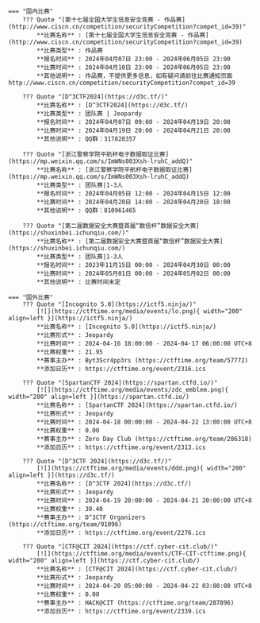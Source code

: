     === "国内比赛"
        ??? Quote "[第十七届全国大学生信息安全竞赛 - 作品赛](http://www.ciscn.cn/competition/securityCompetition?compet_id=39)"  
            **比赛名称** : [第十七届全国大学生信息安全竞赛 - 作品赛](http://www.ciscn.cn/competition/securityCompetition?compet_id=39)  
            **比赛类型** : 作品赛  
            **报名时间** : 2024年04月07日 23:00 - 2024年06月05日 23:00  
            **比赛时间** : 2024年04月10日 23:00 - 2024年06月05日 23:00  
            **其他说明** : 作品赛，不提供更多信息，如有疑问请前往比赛通知页面 http://www.ciscn.cn/competition/securityCompetition?compet_id=39  
            
        ??? Quote "[D^3CTF2024](https://d3c.tf/)"  
            **比赛名称** : [D^3CTF2024](https://d3c.tf/)  
            **比赛类型** : 团队赛 | Jeopardy  
            **报名时间** : 2024年04月07日 09:00 - 2024年04月19日 20:00  
            **比赛时间** : 2024年04月19日 20:00 - 2024年04月21日 20:00  
            **其他说明** : QQ群：317828357  
            
        ??? Quote "[浙江警察学院平航杯电子数据取证比赛](https://mp.weixin.qq.com/s/ImWNs003Xsh-lruhC_addQ)"  
            **比赛名称** : [浙江警察学院平航杯电子数据取证比赛](https://mp.weixin.qq.com/s/ImWNs003Xsh-lruhC_addQ)  
            **比赛类型** : 团队赛|1-3人  
            **报名时间** : 2024年04月05日 12:00 - 2024年04月15日 12:00  
            **比赛时间** : 2024年04月20日 14:00 - 2024年04月20日 18:00  
            **其他说明** : QQ群：810961465  
            
        ??? Quote "[第二届数据安全大赛暨首届“数信杯”数据安全大赛](https://shuxinbei.ichunqiu.com/)"  
            **比赛名称** : [第二届数据安全大赛暨首届“数信杯”数据安全大赛](https://shuxinbei.ichunqiu.com/)  
            **比赛类型** : 团队赛|1-3人  
            **报名时间** : 2023年11月15日 00:00 - 2024年04月30日 00:00  
            **比赛时间** : 2024年05月01日 00:00 - 2024年05月02日 00:00  
            **其他说明** : 比赛时间未定  
                
    === "国外比赛"
        ??? Quote "[Incognito 5.0](https://ictf5.ninja/)"  
            [![](https://ctftime.org/media/events/lo.png){ width="200" align=left }](https://ictf5.ninja/)  
            **比赛名称** : [Incognito 5.0](https://ictf5.ninja/)  
            **比赛形式** : Jeopardy  
            **比赛时间** : 2024-04-16 18:00:00 - 2024-04-17 06:00:00 UTC+8  
            **比赛权重** : 21.95  
            **赛事主办** : Byt3Scr4pp3rs (https://ctftime.org/team/57772)  
            **添加日历** : https://ctftime.org/event/2316.ics  
            
        ??? Quote "[SpartanCTF 2024](https://spartan.ctfd.io/)"  
            [![](https://ctftime.org/media/events/zdc_emblem.png){ width="200" align=left }](https://spartan.ctfd.io/)  
            **比赛名称** : [SpartanCTF 2024](https://spartan.ctfd.io/)  
            **比赛形式** : Jeopardy  
            **比赛时间** : 2024-04-18 00:00:00 - 2024-04-22 13:00:00 UTC+8  
            **比赛权重** : 0.00  
            **赛事主办** : Zero Day Club (https://ctftime.org/team/286318)  
            **添加日历** : https://ctftime.org/event/2313.ics  
            
        ??? Quote "[D^3CTF 2024](https://d3c.tf/)"  
            [![](https://ctftime.org/media/events/ddd.png){ width="200" align=left }](https://d3c.tf/)  
            **比赛名称** : [D^3CTF 2024](https://d3c.tf/)  
            **比赛形式** : Jeopardy  
            **比赛时间** : 2024-04-19 20:00:00 - 2024-04-21 20:00:00 UTC+8  
            **比赛权重** : 39.40  
            **赛事主办** : D^3CTF Organizers (https://ctftime.org/team/91096)  
            **添加日历** : https://ctftime.org/event/2276.ics  
            
        ??? Quote "[CTF@CIT 2024](https://ctf.cyber-cit.club/)"  
            [![](https://ctftime.org/media/events/CTF-CIT-ctftime.png){ width="200" align=left }](https://ctf.cyber-cit.club/)  
            **比赛名称** : [CTF@CIT 2024](https://ctf.cyber-cit.club/)  
            **比赛形式** : Jeopardy  
            **比赛时间** : 2024-04-20 05:00:00 - 2024-04-22 03:00:00 UTC+8  
            **比赛权重** : 0.00  
            **赛事主办** : HACK@CIT (https://ctftime.org/team/287896)  
            **添加日历** : https://ctftime.org/event/2339.ics  
            